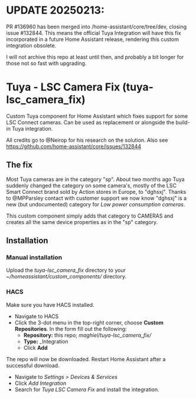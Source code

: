 # UPDATE 20250213:
PR #136960 has been merged into /home-assistant/core/tree/dev, closing issue #132844. 
This means the official Tuya Integration will have this fix incorporated in a future Home Assistant release,
rendering this custom integration obsolete. 

I will not archive this repo at least until then, and probably a bit longer for those not so fast with upgrading. 

# Tuya - LSC Camera Fix (tuya-lsc_camera_fix)
Custom Tuya component for Home Assistant which fixes support for some LSC Connect cameras.
Can be used as replacement or alongside the build-in Tuya integration.

All credits go to @Neirop for his research on the solution. 
Also see https://github.com/home-assistant/core/issues/132844

## The fix
Most Tuya cameras are in the category "sp". About two months ago Tuya suddenly changed the category on some camera's,
mostly of the LSC Smart Connect brand sold by Action stores in Europe, to "dghsxj".
Thanks to @MPParsley contact with customer support we now know "dghsxj" is a new (but undocumented) category for _Low power consumption cameras_.

This custom component simply adds that category to CAMERAS and creates all the same device properties as in the "sp"
category.

## Installation
### Manual installation
Upload the _tuya-lsc_camera_fix_ directory to your _~/homeassistant/custom_components/_ directory.

### HACS
Make sure you have HACS installed.

* Navigate to HACS
* Click the 3-dot menu in the top-right corner, choose **Custom Repositories**. In the form fill out the following:
  * **Repository:** this repo; _maghiel/tuya-lsc_camera_fix/_
  * **Type:** _Integration
  * Click **Add**

The repo will now be downloaded. Restart Home Assistant after a successful download. 

* Navigate to _Settings > Devices & Services_
* Click _Add Integration_
* Search for _Tuya LSC Camera Fix_ and install the integration. 
